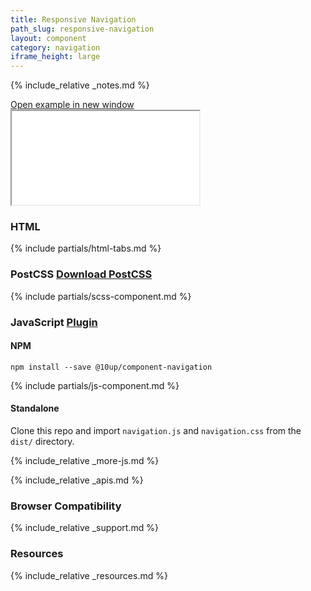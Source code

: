 ```yaml
---
title: Responsive Navigation
path_slug: responsive-navigation
layout: component
category: navigation
iframe_height: large
---
```


{% include_relative _notes.md %}

<div class="cf">
	<a href="{{ site.baseurl }}/component/{{ page.path_slug }}/example.html" target="_blank" class="example-link">Open example in new window</a>
</div><!--/.cf-->

<iframe {% if page.iframe_height %}class="h-{{ page.iframe_height }}"{% endif %} src="{{ site.baseurl}}/component/{{ page.path_slug }}/example.html" title="Responsive Navigation Example"></iframe>

<h3>HTML</h3>

{% include partials/html-tabs.md %}

<h3>PostCSS <span class="link"><a href="scss/component.scss" target="_blank">Download PostCSS</a></span></h3>

{% include partials/scss-component.md %}

<h3>JavaScript <span class="link"><a href="https://github.com/10up/component-navigation" target="_blank">Plugin</a></span></h3>

<h4>NPM</h4>

`npm install --save @10up/component-navigation`

{% include partials/js-component.md %}

<h4>Standalone</h4>

Clone this repo and import `navigation.js` and `navigation.css` from the `dist/` directory.

{% include_relative _more-js.md %}

{% include_relative _apis.md %}

<h3>Browser Compatibility</h3>

{% include_relative _support.md %}

<h3>Resources</h3>

{% include_relative _resources.md %}
